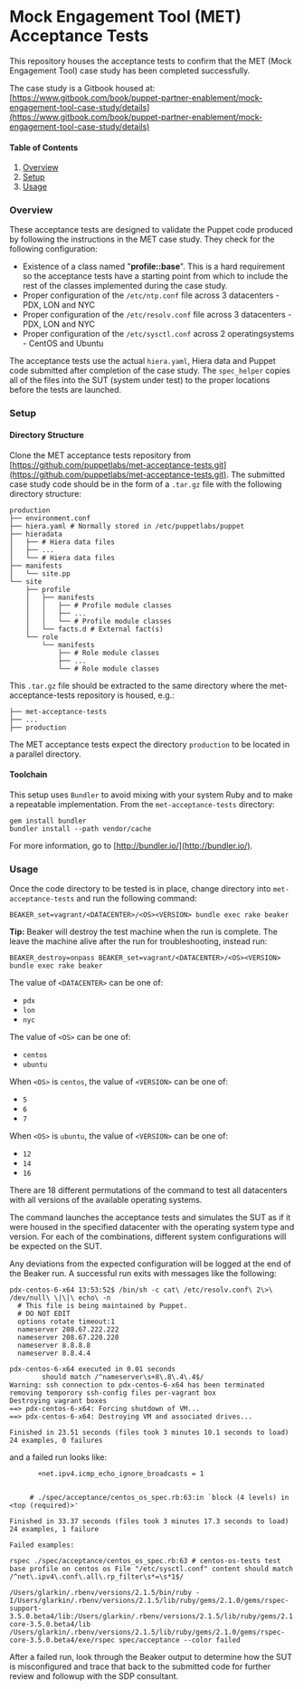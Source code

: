 # Mock Engagement Tool (MET) Acceptance Tests
This repository houses the acceptance tests to confirm that the MET (Mock Engagement Tool) case study has been completed successfully.

The case study is a Gitbook housed at: [https://www.gitbook.com/book/puppet-partner-enablement/mock-engagement-tool-case-study/details](https://www.gitbook.com/book/puppet-partner-enablement/mock-engagement-tool-case-study/details)

#### Table of Contents

1. [Overview](#overview)
1. [Setup](#setup)
1. [Usage](#usage) 

### Overview

These acceptance tests are designed to validate the Puppet code produced by following the instructions in the MET case study. They check for the following configuration:

* Existence of a class named "**profile::base**". This is a hard requirement so the acceptance tests have a starting point from which to include the rest of the classes implemented during the case study.
* Proper configuration of the `/etc/ntp.conf` file across 3 datacenters - PDX, LON and NYC
* Proper configuration of the `/etc/resolv.conf` file across 3 datacenters - PDX, LON and NYC
* Proper configuration of the `/etc/sysctl.conf` across 2 operatingsystems - CentOS and Ubuntu

The acceptance tests use the actual `hiera.yaml`, Hiera data and Puppet code submitted after completion of the case study. The `spec_helper` copies all of the files into the SUT (system under test) to the proper locations before the tests are launched.

### Setup

#### Directory Structure
Clone the MET acceptance tests repository from [https://github.com/puppetlabs/met-acceptance-tests.git](https://github.com/puppetlabs/met-acceptance-tests.git). The submitted case study code should be in the form of a `.tar.gz` file with the following directory structure:

```
production
├── environment.conf
├── hiera.yaml # Normally stored in /etc/puppetlabs/puppet
├── hieradata
│   ├── # Hiera data files
│   ├── ...
│   └── # Hiera data files
├── manifests
│   └── site.pp
└── site
    ├── profile
    │   ├── manifests
    │   │   ├── # Profile module classes
    │   │   ├── ...
    │   │   └── # Profile module classes
    │   └── facts.d # External fact(s)
    └── role
        └── manifests
            ├── # Role module classes
            ├── ...
            └── # Role module classes
```

This `.tar.gz` file should be extracted to the same directory where the met-acceptance-tests repository is housed, e.g.:

```
├── met-acceptance-tests
├── ...
├── production
```

The MET acceptance tests expect the directory `production` to be located in a parallel directory.

#### Toolchain

This setup uses `Bundler` to avoid mixing with your system Ruby and to make a repeatable implementation.  From the `met-acceptance-tests` directory:

``` 
gem install bundler
bundler install --path vendor/cache
```

For more information, go to [http://bundler.io/](http://bundler.io/).

### Usage

Once the code directory to be tested is in place, change directory into `met-acceptance-tests` and run the following command:

```
BEAKER_set=vagrant/<DATACENTER>/<OS><VERSION> bundle exec rake beaker
```

**Tip:** Beaker will destroy the test machine when the run is complete.  The leave the machine alive after the run for troubleshooting, instead run:

```
BEAKER_destroy=onpass BEAKER_set=vagrant/<DATACENTER>/<OS><VERSION> bundle exec rake beaker
```

The value of `<DATACENTER>` can be one of:

* `pdx`
* `lon`
* `nyc`

The value of `<OS>` can be one of:

* `centos`
* `ubuntu`

When `<OS>` is `centos`, the value of `<VERSION>` can be one of:

* `5`
* `6`
* `7`

When `<OS>` is `ubuntu`, the value of `<VERSION>` can be one of:

* `12`
* `14`
* `16`

There are 18 different permutations of the command to test all datacenters with all versions of the available operating systems.

The command launches the acceptance tests and simulates the SUT as if it were housed in the specified datacenter with the operating system type and version. For each of the combinations, different system configurations will be expected on the SUT.

Any deviations from the expected configuration will be logged at the end of the Beaker run. A successful run exits with messages like the following:

```
pdx-centos-6-x64 13:53:52$ /bin/sh -c cat\ /etc/resolv.conf\ 2\>\ /dev/null\ \|\|\ echo\ -n
  # This file is being maintained by Puppet.
  # DO NOT EDIT
  options rotate timeout:1
  nameserver 208.67.222.222
  nameserver 208.67.220.220
  nameserver 8.8.8.8
  nameserver 8.8.4.4

pdx-centos-6-x64 executed in 0.01 seconds
        should match /^nameserver\s+8\.8\.4\.4$/
Warning: ssh connection to pdx-centos-6-x64 has been terminated
removing temporory ssh-config files per-vagrant box
Destroying vagrant boxes
==> pdx-centos-6-x64: Forcing shutdown of VM...
==> pdx-centos-6-x64: Destroying VM and associated drives...

Finished in 23.51 seconds (files took 3 minutes 10.1 seconds to load)
24 examples, 0 failures

```

and a failed run looks like:

```
       +net.ipv4.icmp_echo_ignore_broadcasts = 1


     # ./spec/acceptance/centos_os_spec.rb:63:in `block (4 levels) in <top (required)>'

Finished in 33.37 seconds (files took 3 minutes 17.3 seconds to load)
24 examples, 1 failure

Failed examples:

rspec ./spec/acceptance/centos_os_spec.rb:63 # centos-os-tests test base profile on centos os File "/etc/sysctl.conf" content should match /^net\.ipv4\.conf\.all\.rp_filter\s*=\s*1$/

/Users/glarkin/.rbenv/versions/2.1.5/bin/ruby -I/Users/glarkin/.rbenv/versions/2.1.5/lib/ruby/gems/2.1.0/gems/rspec-support-3.5.0.beta4/lib:/Users/glarkin/.rbenv/versions/2.1.5/lib/ruby/gems/2.1.0/gems/rspec-core-3.5.0.beta4/lib /Users/glarkin/.rbenv/versions/2.1.5/lib/ruby/gems/2.1.0/gems/rspec-core-3.5.0.beta4/exe/rspec spec/acceptance --color failed
```

After a failed run, look through the Beaker output to determine how the SUT is misconfigured and trace that back to the submitted code for further review and followup with the SDP consultant.
